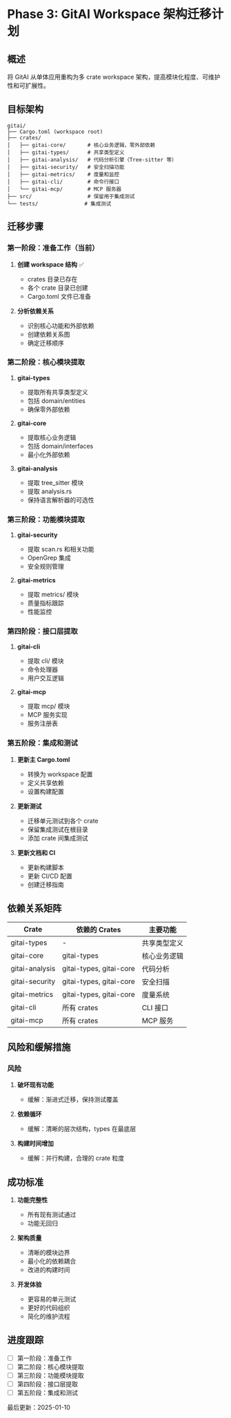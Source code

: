 # Phase 3: GitAI Workspace 架构迁移计划

## 概述

将 GitAI 从单体应用重构为多 crate workspace 架构，提高模块化程度、可维护性和可扩展性。

## 目标架构

```
gitai/
├── Cargo.toml (workspace root)
├── crates/
│   ├── gitai-core/       # 核心业务逻辑，零外部依赖
│   ├── gitai-types/      # 共享类型定义
│   ├── gitai-analysis/   # 代码分析引擎（Tree-sitter 等）
│   ├── gitai-security/   # 安全扫描功能
│   ├── gitai-metrics/    # 度量和监控
│   ├── gitai-cli/        # 命令行接口
│   └── gitai-mcp/        # MCP 服务器
├── src/                  # 保留用于集成测试
└── tests/               # 集成测试
```

## 迁移步骤

### 第一阶段：准备工作（当前）

1. **创建 workspace 结构** ✅
   - crates 目录已存在
   - 各个 crate 目录已创建
   - Cargo.toml 文件已准备

2. **分析依赖关系**
   - 识别核心功能和外部依赖
   - 创建依赖关系图
   - 确定迁移顺序

### 第二阶段：核心模块提取

1. **gitai-types**
   - 提取所有共享类型定义
   - 包括 domain/entities
   - 确保零外部依赖

2. **gitai-core**
   - 提取核心业务逻辑
   - 包括 domain/interfaces
   - 最小化外部依赖

3. **gitai-analysis**
   - 提取 tree_sitter 模块
   - 提取 analysis.rs
   - 保持语言解析器的可选性

### 第三阶段：功能模块提取

1. **gitai-security**
   - 提取 scan.rs 和相关功能
   - OpenGrep 集成
   - 安全规则管理

2. **gitai-metrics**
   - 提取 metrics/ 模块
   - 质量指标跟踪
   - 性能监控

### 第四阶段：接口层提取

1. **gitai-cli**
   - 提取 cli/ 模块
   - 命令处理器
   - 用户交互逻辑

2. **gitai-mcp**
   - 提取 mcp/ 模块
   - MCP 服务实现
   - 服务注册表

### 第五阶段：集成和测试

1. **更新主 Cargo.toml**
   - 转换为 workspace 配置
   - 定义共享依赖
   - 设置构建配置

2. **更新测试**
   - 迁移单元测试到各个 crate
   - 保留集成测试在根目录
   - 添加 crate 间集成测试

3. **更新文档和 CI**
   - 更新构建脚本
   - 更新 CI/CD 配置
   - 创建迁移指南

## 依赖关系矩阵

| Crate | 依赖的 Crates | 主要功能 |
|-------|--------------|---------|
| gitai-types | - | 共享类型定义 |
| gitai-core | gitai-types | 核心业务逻辑 |
| gitai-analysis | gitai-types, gitai-core | 代码分析 |
| gitai-security | gitai-types, gitai-core | 安全扫描 |
| gitai-metrics | gitai-types, gitai-core | 度量系统 |
| gitai-cli | 所有 crates | CLI 接口 |
| gitai-mcp | 所有 crates | MCP 服务 |

## 风险和缓解措施

### 风险
1. **破坏现有功能**
   - 缓解：渐进式迁移，保持测试覆盖

2. **依赖循环**
   - 缓解：清晰的层次结构，types 在最底层

3. **构建时间增加**
   - 缓解：并行构建，合理的 crate 粒度

## 成功标准

1. **功能完整性**
   - 所有现有测试通过
   - 功能无回归

2. **架构质量**
   - 清晰的模块边界
   - 最小化的依赖耦合
   - 改进的构建时间

3. **开发体验**
   - 更容易的单元测试
   - 更好的代码组织
   - 简化的维护流程

## 进度跟踪

- [ ] 第一阶段：准备工作
- [ ] 第二阶段：核心模块提取
- [ ] 第三阶段：功能模块提取
- [ ] 第四阶段：接口层提取
- [ ] 第五阶段：集成和测试

最后更新：2025-01-10
